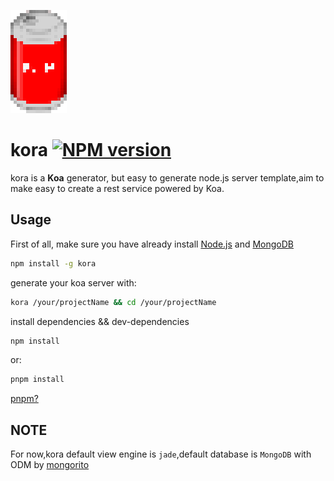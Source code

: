 [![Kora Logo](https://raw.githubusercontent.com/hanaarena/kora/master/logo.png)]()

# kora [![NPM version](https://img.shields.io/npm/v/kora.svg)](https://npmjs.com/package/kora)

kora is a **Koa** generator, but easy to generate node.js server template,aim to make easy to create a rest service powered by Koa.

## Usage

First of all, make sure you have already install [Node.js](https://nodejs.org/) and [MongoDB](https://www.mongodb.org/downloads)

```bash
npm install -g kora
```

generate your koa server with:

```bash
kora /your/projectName && cd /your/projectName
```

install dependencies && dev-dependencies

```bash
npm install
```

or:

```bash 
pnpm install
```

[pnpm?](https://github.com/rstacruz/pnpm)


## NOTE

For now,kora default view engine is `jade`,default database is `MongoDB` with ODM by [mongorito](https://github.com/vdemedes/mongorito)